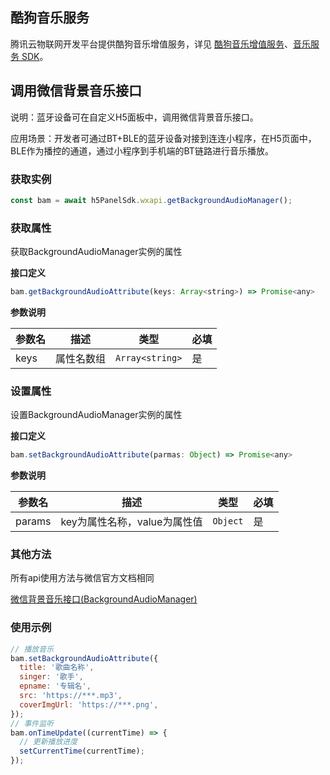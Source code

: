 ## 酷狗音乐服务

腾讯云物联网开发平台提供酷狗音乐增值服务，详见 [酷狗音乐增值服务](https://cloud.tencent.com/document/product/1081/68800)、[音乐服务 SDK]( https://cloud.tencent.com/document/product/1081/60373)。



## 调用微信背景音乐接口

说明：蓝牙设备可在自定义H5面板中，调用微信背景音乐接口。

应用场景：开发者可通过BT+BLE的蓝牙设备对接到连连小程序，在H5页面中，BLE作为播控的通道，通过小程序到手机端的BT链路进行音乐播放。

### 获取实例

```js
const bam = await h5PanelSdk.wxapi.getBackgroundAudioManager();
```

### 获取属性

获取BackgroundAudioManager实例的属性

**接口定义**

```js
bam.getBackgroundAudioAttribute(keys: Array<string>) => Promise<any>
```

**参数说明**

| 参数名 | 描述       | 类型            | 必填 |
| ------ | ---------- | --------------- | ---- |
| keys   | 属性名数组 | `Array<string>` | 是   |

### 设置属性

设置BackgroundAudioManager实例的属性

**接口定义**

```js
bam.setBackgroundAudioAttribute(parmas: Object) => Promise<any>
```

**参数说明**

| 参数名 | 描述                         | 类型     | 必填 |
| ------ | ---------------------------- | -------- | ---- |
| params | key为属性名称，value为属性值 | `Object` | 是   |

### 其他方法

所有api使用方法与微信官方文档相同

[微信背景音乐接口(BackgroundAudioManager)](https://developers.weixin.qq.com/miniprogram/dev/api/media/background-audio/BackgroundAudioManager.html)

### 使用示例

```js
// 播放音乐
bam.setBackgroundAudioAttribute({
  title: '歌曲名称',
  singer: '歌手',
  epname: '专辑名',
  src: 'https://***.mp3',
  coverImgUrl: 'https://***.png',
});
// 事件监听
bam.onTimeUpdate((currentTime) => {
  // 更新播放进度
  setCurrentTime(currentTime);
});
```
